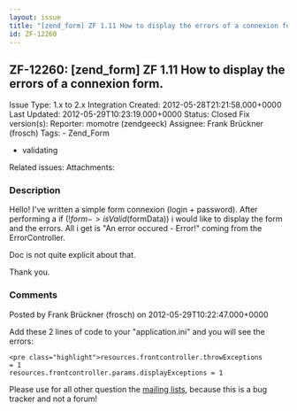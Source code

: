 ```yaml
---
layout: issue
title: "[zend_form] ZF 1.11 How to display the errors of a connexion form."
id: ZF-12260
---
```


ZF-12260: [zend\_form] ZF 1.11 How to display the errors of a connexion form.
-----------------------------------------------------------------------------

 Issue Type: 1.x to 2.x Integration Created: 2012-05-28T21:21:58.000+0000 Last Updated: 2012-05-29T10:23:19.000+0000 Status: Closed Fix version(s): 
 Reporter:  momotre (zendgeeck)  Assignee:  Frank Brückner (frosch)  Tags: - Zend\_Form
- validating
 
 Related issues: 
 Attachments: 
### Description

Hello! I've written a simple form connexion (login + password). After performing a if (!$form->isValid($formData)) i would like to display the form and the errors. All i get is "An error occured - Error!" coming from the ErrorController.

Doc is not quite explicit about that.

Thank you.

 

 

### Comments

Posted by Frank Brückner (frosch) on 2012-05-29T10:22:47.000+0000

Add these 2 lines of code to your "application.ini" and you will see the errors:

 
    <pre class="highlight">resources.frontcontroller.throwExceptions          = 1
    resources.frontcontroller.params.displayExceptions = 1

Please use for all other question the [mailing lists](http://framework.zend.com/wiki/display/ZFDEV/Mailing+Lists), because this is a bug tracker and not a forum!

 

 
